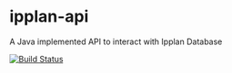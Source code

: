 # ipplan-api
A Java implemented API to interact with Ipplan Database

[![Build Status](https://travis-ci.org/bozzo/ipplan-api.svg)](https://travis-ci.org/bozzo/ipplan-api)
